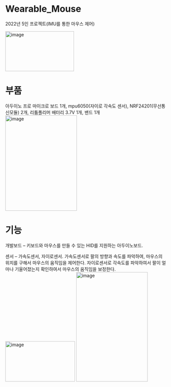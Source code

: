 # Wearable_Mouse
2022년 5인 프로젝트(IMU를 통한 마우스 제어)

<img width="215" height="125" alt="image" src="https://github.com/user-attachments/assets/bb9492e0-8d29-4688-bfb0-0565d49c51f5" />

# 부품
아두이노 프로 마이크로 보드 1개, mpu6050(자이로 각속도 센서), NRF24201(무선통신모듈) 2개, 리튬폴리머 배터리 3.7V 1개, 밴드 1개
<img width="224" height="298" alt="image" src="https://github.com/user-attachments/assets/75f8b1fb-b623-4517-b114-06b752fe6092" />

# 기능
개발보드 – 키보드와 마우스를 만들 수 있는 HID를 지원하는 아두이노보드. 

센서 – 가속도센서, 자이로센서.
가속도센서로 팔의 방향과 속도를 파악하여,  마우스의 위치를 구해서 마우스의 움직임을 제어한다.
자이로센서로 각속도를 파악하여서 팔이 얼마나 기울어졌는지 확인하여서 마우스의 움직임을 보정한다. 
<img width="218" height="126" alt="image" src="https://github.com/user-attachments/assets/642945c2-fc77-43fc-a7cf-ba03aff6aa50" />
<img width="224" height="342" alt="image" src="https://github.com/user-attachments/assets/6d1b40cf-6f65-4162-afac-12bec931e62c" />
